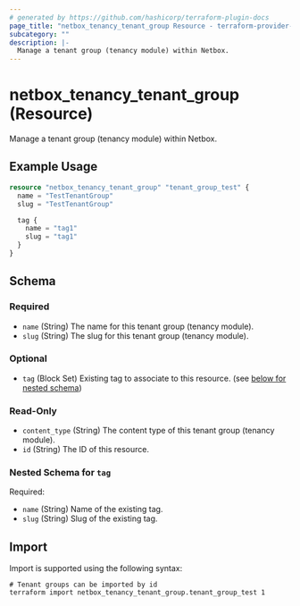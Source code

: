 ```yaml
---
# generated by https://github.com/hashicorp/terraform-plugin-docs
page_title: "netbox_tenancy_tenant_group Resource - terraform-provider-netbox"
subcategory: ""
description: |-
  Manage a tenant group (tenancy module) within Netbox.
---
```


# netbox_tenancy_tenant_group (Resource)

Manage a tenant group (tenancy module) within Netbox.

## Example Usage

```terraform
resource "netbox_tenancy_tenant_group" "tenant_group_test" {
  name = "TestTenantGroup"
  slug = "TestTenantGroup"

  tag {
    name = "tag1"
    slug = "tag1"
  }
}
```

<!-- schema generated by tfplugindocs -->
## Schema

### Required

- `name` (String) The name for this tenant group (tenancy module).
- `slug` (String) The slug for this tenant group (tenancy module).

### Optional

- `tag` (Block Set) Existing tag to associate to this resource. (see [below for nested schema](#nestedblock--tag))

### Read-Only

- `content_type` (String) The content type of this tenant group (tenancy module).
- `id` (String) The ID of this resource.

<a id="nestedblock--tag"></a>
### Nested Schema for `tag`

Required:

- `name` (String) Name of the existing tag.
- `slug` (String) Slug of the existing tag.

## Import

Import is supported using the following syntax:

```shell
# Tenant groups can be imported by id
terraform import netbox_tenancy_tenant_group.tenant_group_test 1
```

